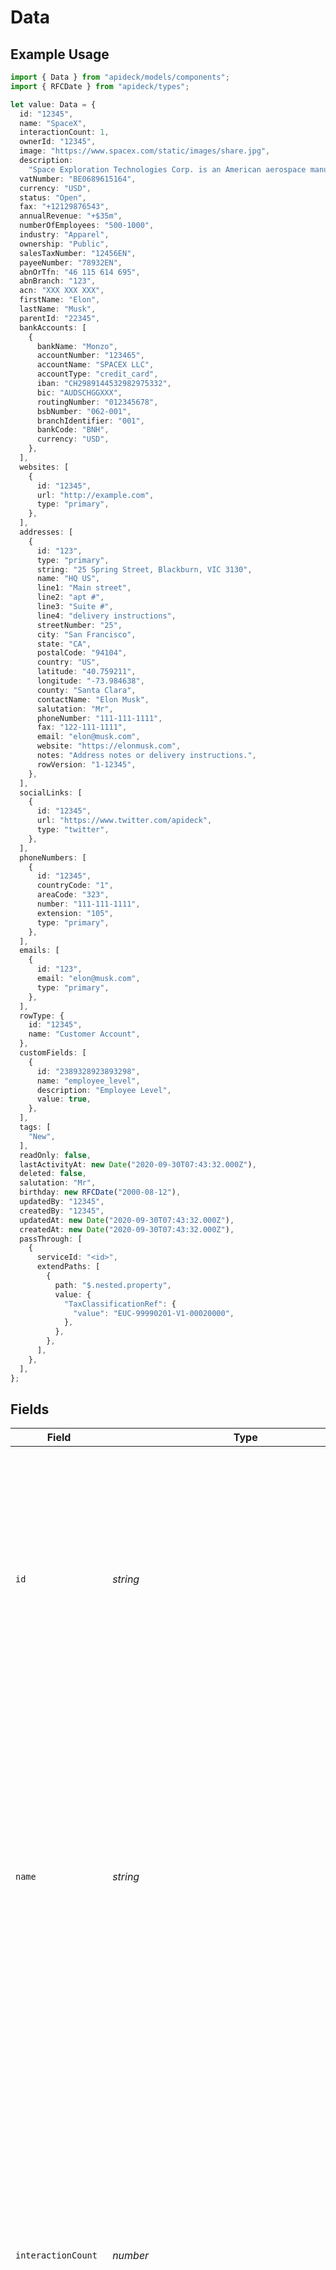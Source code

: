 # Data

## Example Usage

```typescript
import { Data } from "apideck/models/components";
import { RFCDate } from "apideck/types";

let value: Data = {
  id: "12345",
  name: "SpaceX",
  interactionCount: 1,
  ownerId: "12345",
  image: "https://www.spacex.com/static/images/share.jpg",
  description:
    "Space Exploration Technologies Corp. is an American aerospace manufacturer, space transportation services and communications company headquartered in Hawthorne, California.",
  vatNumber: "BE0689615164",
  currency: "USD",
  status: "Open",
  fax: "+12129876543",
  annualRevenue: "+$35m",
  numberOfEmployees: "500-1000",
  industry: "Apparel",
  ownership: "Public",
  salesTaxNumber: "12456EN",
  payeeNumber: "78932EN",
  abnOrTfn: "46 115 614 695",
  abnBranch: "123",
  acn: "XXX XXX XXX",
  firstName: "Elon",
  lastName: "Musk",
  parentId: "22345",
  bankAccounts: [
    {
      bankName: "Monzo",
      accountNumber: "123465",
      accountName: "SPACEX LLC",
      accountType: "credit_card",
      iban: "CH2989144532982975332",
      bic: "AUDSCHGGXXX",
      routingNumber: "012345678",
      bsbNumber: "062-001",
      branchIdentifier: "001",
      bankCode: "BNH",
      currency: "USD",
    },
  ],
  websites: [
    {
      id: "12345",
      url: "http://example.com",
      type: "primary",
    },
  ],
  addresses: [
    {
      id: "123",
      type: "primary",
      string: "25 Spring Street, Blackburn, VIC 3130",
      name: "HQ US",
      line1: "Main street",
      line2: "apt #",
      line3: "Suite #",
      line4: "delivery instructions",
      streetNumber: "25",
      city: "San Francisco",
      state: "CA",
      postalCode: "94104",
      country: "US",
      latitude: "40.759211",
      longitude: "-73.984638",
      county: "Santa Clara",
      contactName: "Elon Musk",
      salutation: "Mr",
      phoneNumber: "111-111-1111",
      fax: "122-111-1111",
      email: "elon@musk.com",
      website: "https://elonmusk.com",
      notes: "Address notes or delivery instructions.",
      rowVersion: "1-12345",
    },
  ],
  socialLinks: [
    {
      id: "12345",
      url: "https://www.twitter.com/apideck",
      type: "twitter",
    },
  ],
  phoneNumbers: [
    {
      id: "12345",
      countryCode: "1",
      areaCode: "323",
      number: "111-111-1111",
      extension: "105",
      type: "primary",
    },
  ],
  emails: [
    {
      id: "123",
      email: "elon@musk.com",
      type: "primary",
    },
  ],
  rowType: {
    id: "12345",
    name: "Customer Account",
  },
  customFields: [
    {
      id: "2389328923893298",
      name: "employee_level",
      description: "Employee Level",
      value: true,
    },
  ],
  tags: [
    "New",
  ],
  readOnly: false,
  lastActivityAt: new Date("2020-09-30T07:43:32.000Z"),
  deleted: false,
  salutation: "Mr",
  birthday: new RFCDate("2000-08-12"),
  updatedBy: "12345",
  createdBy: "12345",
  updatedAt: new Date("2020-09-30T07:43:32.000Z"),
  createdAt: new Date("2020-09-30T07:43:32.000Z"),
  passThrough: [
    {
      serviceId: "<id>",
      extendPaths: [
        {
          path: "$.nested.property",
          value: {
            "TaxClassificationRef": {
              "value": "EUC-99990201-V1-00020000",
            },
          },
        },
      ],
    },
  ],
};
```

## Fields

| Field                                                                                                                                                                                                                                                                                                                                                                                                                                                                        | Type                                                                                                                                                                                                                                                                                                                                                                                                                                                                         | Required                                                                                                                                                                                                                                                                                                                                                                                                                                                                     | Description                                                                                                                                                                                                                                                                                                                                                                                                                                                                  | Example                                                                                                                                                                                                                                                                                                                                                                                                                                                                      |
| ---------------------------------------------------------------------------------------------------------------------------------------------------------------------------------------------------------------------------------------------------------------------------------------------------------------------------------------------------------------------------------------------------------------------------------------------------------------------------- | ---------------------------------------------------------------------------------------------------------------------------------------------------------------------------------------------------------------------------------------------------------------------------------------------------------------------------------------------------------------------------------------------------------------------------------------------------------------------------- | ---------------------------------------------------------------------------------------------------------------------------------------------------------------------------------------------------------------------------------------------------------------------------------------------------------------------------------------------------------------------------------------------------------------------------------------------------------------------------- | ---------------------------------------------------------------------------------------------------------------------------------------------------------------------------------------------------------------------------------------------------------------------------------------------------------------------------------------------------------------------------------------------------------------------------------------------------------------------------- | ---------------------------------------------------------------------------------------------------------------------------------------------------------------------------------------------------------------------------------------------------------------------------------------------------------------------------------------------------------------------------------------------------------------------------------------------------------------------------- |
| `id`                                                                                                                                                                                                                                                                                                                                                                                                                                                                         | *string*                                                                                                                                                                                                                                                                                                                                                                                                                                                                     | :heavy_minus_sign:                                                                                                                                                                                                                                                                                                                                                                                                                                                           | A unique identifier assigned to each company within the CRM system. This ID is used to distinguish and reference individual company records, facilitating operations such as updates or deletions. It is essential for identifying specific companies in subsequent API requests.                                                                                                                                                                                            | 12345                                                                                                                                                                                                                                                                                                                                                                                                                                                                        |
| `name`                                                                                                                                                                                                                                                                                                                                                                                                                                                                       | *string*                                                                                                                                                                                                                                                                                                                                                                                                                                                                     | :heavy_check_mark:                                                                                                                                                                                                                                                                                                                                                                                                                                                           | The 'data.name' property contains the official name of the company as recorded in the CRM system. It is a string value that serves as a primary identifier for the company, essential for display in user interfaces and reports. This field is required, ensuring that every company entry is uniquely recognizable and can be efficiently accessed or referenced in applications.                                                                                          | SpaceX                                                                                                                                                                                                                                                                                                                                                                                                                                                                       |
| `interactionCount`                                                                                                                                                                                                                                                                                                                                                                                                                                                           | *number*                                                                                                                                                                                                                                                                                                                                                                                                                                                                     | :heavy_minus_sign:                                                                                                                                                                                                                                                                                                                                                                                                                                                           | This property represents the total number of interactions recorded with the company, such as emails, calls, or meetings. It is an integer value that provides insight into the level of engagement and activity with the company, which is useful for analytics and performance tracking. In the context of the 'companiesAll' operation, it helps developers understand the extent of communication and interaction history associated with each company in the CRM system. | 1                                                                                                                                                                                                                                                                                                                                                                                                                                                                            |
| `ownerId`                                                                                                                                                                                                                                                                                                                                                                                                                                                                    | *string*                                                                                                                                                                                                                                                                                                                                                                                                                                                                     | :heavy_minus_sign:                                                                                                                                                                                                                                                                                                                                                                                                                                                           | This property contains the unique identifier of the user or entity responsible for managing the company record within the CRM system. It is a string value that helps in assigning accountability and tracking interactions related to the company. In the context of the 'companiesAll' operation, this ID is crucial for understanding who oversees the company's data and activities, aiding in efficient data management and retrieval.                                  | 12345                                                                                                                                                                                                                                                                                                                                                                                                                                                                        |
| `image`                                                                                                                                                                                                                                                                                                                                                                                                                                                                      | *string*                                                                                                                                                                                                                                                                                                                                                                                                                                                                     | :heavy_minus_sign:                                                                                                                                                                                                                                                                                                                                                                                                                                                           | This property contains the URL of the company's image, typically used to display the company's logo or a representative image. The URL points to an image file, such as a JPEG or PNG, that can be used in applications to visually represent the company. It is optional and may not be present for all companies, providing a visual context when available.                                                                                                               | https://www.spacex.com/static/images/share.jpg                                                                                                                                                                                                                                                                                                                                                                                                                               |
| `description`                                                                                                                                                                                                                                                                                                                                                                                                                                                                | *string*                                                                                                                                                                                                                                                                                                                                                                                                                                                                     | :heavy_minus_sign:                                                                                                                                                                                                                                                                                                                                                                                                                                                           | This property contains a textual description of the company, offering an overview of its business activities, mission, or other relevant information. The description is presented as a string and can vary in length and detail, providing context to help users understand the company's core focus areas. It is an optional field in the response, allowing developers to include it based on their specific needs when retrieving company data from the CRM system.      | Space Exploration Technologies Corp. is an American aerospace manufacturer, space transportation services and communications company headquartered in Hawthorne, California.                                                                                                                                                                                                                                                                                                 |
| `vatNumber`                                                                                                                                                                                                                                                                                                                                                                                                                                                                  | *string*                                                                                                                                                                                                                                                                                                                                                                                                                                                                     | :heavy_minus_sign:                                                                                                                                                                                                                                                                                                                                                                                                                                                           | The VAT (Value Added Tax) number assigned to the company, primarily used for tax identification within the European Union. This alphanumeric identifier is essential for conducting financial transactions and ensuring compliance with EU tax regulations. It is an optional field and may not be present for companies operating outside the EU.                                                                                                                           | BE0689615164                                                                                                                                                                                                                                                                                                                                                                                                                                                                 |
| `currency`                                                                                                                                                                                                                                                                                                                                                                                                                                                                   | [components.Currency](../../models/components/currency.md)                                                                                                                                                                                                                                                                                                                                                                                                                   | :heavy_minus_sign:                                                                                                                                                                                                                                                                                                                                                                                                                                                           | N/A                                                                                                                                                                                                                                                                                                                                                                                                                                                                          | USD                                                                                                                                                                                                                                                                                                                                                                                                                                                                          |
| `status`                                                                                                                                                                                                                                                                                                                                                                                                                                                                     | *string*                                                                                                                                                                                                                                                                                                                                                                                                                                                                     | :heavy_minus_sign:                                                                                                                                                                                                                                                                                                                                                                                                                                                           | The current operational status of the company in the CRM system. This field indicates whether the company is active, inactive, or in another state, affecting how the company is managed and displayed in the system. It is optional and can influence business processes and reporting.                                                                                                                                                                                     | Open                                                                                                                                                                                                                                                                                                                                                                                                                                                                         |
| `fax`                                                                                                                                                                                                                                                                                                                                                                                                                                                                        | *string*                                                                                                                                                                                                                                                                                                                                                                                                                                                                     | :heavy_minus_sign:                                                                                                                                                                                                                                                                                                                                                                                                                                                           | The fax number of the company, provided as a string. This field contains the company's fax contact information, which can be used for sending documents via fax. It is an optional field and may not be present for all companies, depending on whether they have a fax number listed in the CRM system.                                                                                                                                                                     | +12129876543                                                                                                                                                                                                                                                                                                                                                                                                                                                                 |
| `annualRevenue`                                                                                                                                                                                                                                                                                                                                                                                                                                                              | *string*                                                                                                                                                                                                                                                                                                                                                                                                                                                                     | :heavy_minus_sign:                                                                                                                                                                                                                                                                                                                                                                                                                                                           | The annual revenue of the company, represented as a string. This field indicates the total income generated by the company over the past year, providing insight into the company's financial size and market presence. It is optional and may not be available for all companies.                                                                                                                                                                                           | +$35m                                                                                                                                                                                                                                                                                                                                                                                                                                                                        |
| `numberOfEmployees`                                                                                                                                                                                                                                                                                                                                                                                                                                                          | *string*                                                                                                                                                                                                                                                                                                                                                                                                                                                                     | :heavy_minus_sign:                                                                                                                                                                                                                                                                                                                                                                                                                                                           | This property contains the number of employees working at the company, represented as a string. It provides an estimate of the company's workforce size, which can help gauge the scale of its operations. As this field is optional, it may not be available for every company in the response.                                                                                                                                                                             | 500-1000                                                                                                                                                                                                                                                                                                                                                                                                                                                                     |
| `industry`                                                                                                                                                                                                                                                                                                                                                                                                                                                                   | *string*                                                                                                                                                                                                                                                                                                                                                                                                                                                                     | :heavy_minus_sign:                                                                                                                                                                                                                                                                                                                                                                                                                                                           | The industry in which the company operates, represented as a string. This field categorizes the type of business activities the company is involved in, helping to identify its market sector. It is optional and may vary in specificity.                                                                                                                                                                                                                                   | Apparel                                                                                                                                                                                                                                                                                                                                                                                                                                                                      |
| `ownership`                                                                                                                                                                                                                                                                                                                                                                                                                                                                  | *string*                                                                                                                                                                                                                                                                                                                                                                                                                                                                     | :heavy_minus_sign:                                                                                                                                                                                                                                                                                                                                                                                                                                                           | Specifies the type of ownership of the company, such as private or public, providing insight into its governance structure. This string field is optional and may not be present for all companies, reflecting the company's ownership status as recorded in the CRM system.                                                                                                                                                                                                 | Public                                                                                                                                                                                                                                                                                                                                                                                                                                                                       |
| `salesTaxNumber`                                                                                                                                                                                                                                                                                                                                                                                                                                                             | *string*                                                                                                                                                                                                                                                                                                                                                                                                                                                                     | :heavy_minus_sign:                                                                                                                                                                                                                                                                                                                                                                                                                                                           | This property contains the sales tax number, an alphanumeric string that uniquely identifies a company for tax purposes within the CRM system. It is crucial for tax reporting and compliance, ensuring the company is recognized by tax authorities. This field is optional and may not be present for all companies.                                                                                                                                                       | 12456EN                                                                                                                                                                                                                                                                                                                                                                                                                                                                      |
| `payeeNumber`                                                                                                                                                                                                                                                                                                                                                                                                                                                                | *string*                                                                                                                                                                                                                                                                                                                                                                                                                                                                     | :heavy_minus_sign:                                                                                                                                                                                                                                                                                                                                                                                                                                                           | This property holds the payee number, a unique string identifier for a payee used primarily in tax-related transactions. It helps distinguish payees within the CRM, facilitating accurate financial reporting and processing. This field is optional and may not be available for every company entry.                                                                                                                                                                      | 78932EN                                                                                                                                                                                                                                                                                                                                                                                                                                                                      |
| `abnOrTfn`                                                                                                                                                                                                                                                                                                                                                                                                                                                                   | *string*                                                                                                                                                                                                                                                                                                                                                                                                                                                                     | :heavy_minus_sign:                                                                                                                                                                                                                                                                                                                                                                                                                                                           | This field contains either the Australian Business Number (ABN) or the Tax File Number (TFN), both essential for business operations and tax purposes in Australia. The ABN is used for business identification, while the TFN is necessary for individual tax reporting. The format is a string, and it is optional, depending on the company's registration status.                                                                                                        | 46 115 614 695                                                                                                                                                                                                                                                                                                                                                                                                                                                               |
| `abnBranch`                                                                                                                                                                                                                                                                                                                                                                                                                                                                  | *string*                                                                                                                                                                                                                                                                                                                                                                                                                                                                     | :heavy_minus_sign:                                                                                                                                                                                                                                                                                                                                                                                                                                                           | This property represents the ABN Branch number, used when a segment of the business needs to account for GST separately from the main entity. It is a string that helps organize financial records for different business branches, ensuring compliance with tax regulations. This field is optional and applicable only if the business has such a structure.                                                                                                               | 123                                                                                                                                                                                                                                                                                                                                                                                                                                                                          |
| `acn`                                                                                                                                                                                                                                                                                                                                                                                                                                                                        | *string*                                                                                                                                                                                                                                                                                                                                                                                                                                                                     | :heavy_minus_sign:                                                                                                                                                                                                                                                                                                                                                                                                                                                           | This field contains the Australian Company Number (ACN), a nine-digit identifier for companies registered in Australia, formatted as XXX XXX XXX. It is crucial for legal and official documentation, ensuring the company is recognized by regulatory bodies. This field is optional and specific to Australian companies.                                                                                                                                                  | XXX XXX XXX                                                                                                                                                                                                                                                                                                                                                                                                                                                                  |
| `firstName`                                                                                                                                                                                                                                                                                                                                                                                                                                                                  | *string*                                                                                                                                                                                                                                                                                                                                                                                                                                                                     | :heavy_minus_sign:                                                                                                                                                                                                                                                                                                                                                                                                                                                           | This property contains the first name of a person associated with a company record in the CRM system. It is a string value that can be used to identify or personalize communications with key contacts within the company. Although optional, it complements the 'last_name' field to form a complete name, aiding in the retrieval and display of contact information.                                                                                                     | Elon                                                                                                                                                                                                                                                                                                                                                                                                                                                                         |
| `lastName`                                                                                                                                                                                                                                                                                                                                                                                                                                                                   | *string*                                                                                                                                                                                                                                                                                                                                                                                                                                                                     | :heavy_minus_sign:                                                                                                                                                                                                                                                                                                                                                                                                                                                           | The last name of the individual associated with the company record in the CRM system. This field is optional and complements the 'first_name' to provide a full name for individuals linked to the company, aiding in identification and communication. The value is stored as a string and is useful for applications that need to display or process personal information related to company contacts.                                                                     | Musk                                                                                                                                                                                                                                                                                                                                                                                                                                                                         |
| `parentId`                                                                                                                                                                                                                                                                                                                                                                                                                                                                   | *string*                                                                                                                                                                                                                                                                                                                                                                                                                                                                     | :heavy_minus_sign:                                                                                                                                                                                                                                                                                                                                                                                                                                                           | This property contains a unique string identifier for the parent company, if one exists. It is used to establish and represent hierarchical relationships within the CRM, allowing developers to organize and manage subsidiary companies under a parent entity. This field is optional and may be absent if the company does not have a parent company associated with it.                                                                                                  | 22345                                                                                                                                                                                                                                                                                                                                                                                                                                                                        |
| `bankAccounts`                                                                                                                                                                                                                                                                                                                                                                                                                                                               | [components.ListCompaniesResponseBankAccounts](../../models/components/listcompaniesresponsebankaccounts.md)[]                                                                                                                                                                                                                                                                                                                                                               | :heavy_minus_sign:                                                                                                                                                                                                                                                                                                                                                                                                                                                           | This property contains an array of objects, each representing a bank account associated with the company. The array provides detailed financial information necessary for transactions or audits, such as account numbers, bank names, and account types. This field is optional and may be empty if the company has no linked bank accounts, reflecting the company's financial setup within the CRM system.                                                                |                                                                                                                                                                                                                                                                                                                                                                                                                                                                              |
| `websites`                                                                                                                                                                                                                                                                                                                                                                                                                                                                   | [components.ListCompaniesResponseWebsites](../../models/components/listcompaniesresponsewebsites.md)[]                                                                                                                                                                                                                                                                                                                                                                       | :heavy_minus_sign:                                                                                                                                                                                                                                                                                                                                                                                                                                                           | This property contains an array of objects, each representing a website associated with the company. Each object includes details such as the website's URL and its type (e.g., official site, blog, etc.). This information is crucial for understanding the company's online presence and can be used to display or analyze the company's digital footprint.                                                                                                               |                                                                                                                                                                                                                                                                                                                                                                                                                                                                              |
| `addresses`                                                                                                                                                                                                                                                                                                                                                                                                                                                                  | [components.ListCompaniesResponseAddresses](../../models/components/listcompaniesresponseaddresses.md)[]                                                                                                                                                                                                                                                                                                                                                                     | :heavy_minus_sign:                                                                                                                                                                                                                                                                                                                                                                                                                                                           | This property contains an array of address objects associated with the company. Each object within the array provides detailed information about a specific location, such as a physical office or mailing address. This data is crucial for applications that need to display or process company location information as part of the CRM data retrieval operation.                                                                                                          |                                                                                                                                                                                                                                                                                                                                                                                                                                                                              |
| `socialLinks`                                                                                                                                                                                                                                                                                                                                                                                                                                                                | [components.ListCompaniesResponseSocialLinks](../../models/components/listcompaniesresponsesociallinks.md)[]                                                                                                                                                                                                                                                                                                                                                                 | :heavy_minus_sign:                                                                                                                                                                                                                                                                                                                                                                                                                                                           | This property contains an array of social media links associated with the company. Each element in the array represents a different social media platform and includes URLs or identifiers for the company's profiles on those platforms. This field is optional and may be empty if the company has not provided any social media links. It helps developers access and display the company's social media presence as part of the CRM data.                                |                                                                                                                                                                                                                                                                                                                                                                                                                                                                              |
| `phoneNumbers`                                                                                                                                                                                                                                                                                                                                                                                                                                                               | [components.ListCompaniesResponsePhoneNumbers](../../models/components/listcompaniesresponsephonenumbers.md)[]                                                                                                                                                                                                                                                                                                                                                               | :heavy_minus_sign:                                                                                                                                                                                                                                                                                                                                                                                                                                                           | An array of phone numbers associated with the company. Each element in the array represents a distinct contact number, allowing multiple contact points to be stored and accessed within the company's profile.                                                                                                                                                                                                                                                              |                                                                                                                                                                                                                                                                                                                                                                                                                                                                              |
| `emails`                                                                                                                                                                                                                                                                                                                                                                                                                                                                     | [components.ListCompaniesResponseEmails](../../models/components/listcompaniesresponseemails.md)[]                                                                                                                                                                                                                                                                                                                                                                           | :heavy_minus_sign:                                                                                                                                                                                                                                                                                                                                                                                                                                                           | This property contains an array of email objects linked to the company. Each object in the array provides detailed information about a specific email address, including its unique identifier, the email itself, and its type. This array is optional and may be empty if the company has no associated email addresses.                                                                                                                                                    |                                                                                                                                                                                                                                                                                                                                                                                                                                                                              |
| `rowType`                                                                                                                                                                                                                                                                                                                                                                                                                                                                    | [components.ListCompaniesResponseCompanyRowType](../../models/components/listcompaniesresponsecompanyrowtype.md)                                                                                                                                                                                                                                                                                                                                                             | :heavy_minus_sign:                                                                                                                                                                                                                                                                                                                                                                                                                                                           | This object represents the type of data row returned in the response, potentially containing additional metadata or attributes. It aids in interpreting and processing the company's data by defining the nature of the row.                                                                                                                                                                                                                                                 |                                                                                                                                                                                                                                                                                                                                                                                                                                                                              |
| `customFields`                                                                                                                                                                                                                                                                                                                                                                                                                                                               | [components.ListCompaniesResponseCustomFields](../../models/components/listcompaniesresponsecustomfields.md)[]                                                                                                                                                                                                                                                                                                                                                               | :heavy_minus_sign:                                                                                                                                                                                                                                                                                                                                                                                                                                                           | An array that contains custom fields associated with the company. These fields allow for storing additional user-defined data alongside standard company information, offering flexibility in data management.                                                                                                                                                                                                                                                               |                                                                                                                                                                                                                                                                                                                                                                                                                                                                              |
| `tags`                                                                                                                                                                                                                                                                                                                                                                                                                                                                       | *string*[]                                                                                                                                                                                                                                                                                                                                                                                                                                                                   | :heavy_minus_sign:                                                                                                                                                                                                                                                                                                                                                                                                                                                           | An array of strings representing tags associated with the company. These tags serve as labels or categories to help organize and filter companies within the CRM system. They provide a flexible way to group companies based on various criteria, enhancing searchability and management.                                                                                                                                                                                   | [<br/>"New"<br/>]                                                                                                                                                                                                                                                                                                                                                                                                                                                            |
| `readOnly`                                                                                                                                                                                                                                                                                                                                                                                                                                                                   | *boolean*                                                                                                                                                                                                                                                                                                                                                                                                                                                                    | :heavy_minus_sign:                                                                                                                                                                                                                                                                                                                                                                                                                                                           | This property indicates whether the company record is read-only within the CRM system. A value of 'true' means that the company's data cannot be modified through the API, ensuring data integrity for certain records that require protection from changes. This is particularly relevant for GET operations where data retrieval is the focus, and it helps developers understand which records are immutable.                                                             | false                                                                                                                                                                                                                                                                                                                                                                                                                                                                        |
| `lastActivityAt`                                                                                                                                                                                                                                                                                                                                                                                                                                                             | [Date](https://developer.mozilla.org/en-US/docs/Web/JavaScript/Reference/Global_Objects/Date)                                                                                                                                                                                                                                                                                                                                                                                | :heavy_minus_sign:                                                                                                                                                                                                                                                                                                                                                                                                                                                           | This property contains the date and time of the most recent interaction or update related to the company within the CRM. It is formatted as an ISO 8601 string, ensuring a standardized representation of the timestamp. This information is crucial for tracking engagement and activity levels, helping developers monitor when the last activity occurred.                                                                                                                | 2020-09-30T07:43:32.000Z                                                                                                                                                                                                                                                                                                                                                                                                                                                     |
| `deleted`                                                                                                                                                                                                                                                                                                                                                                                                                                                                    | *boolean*                                                                                                                                                                                                                                                                                                                                                                                                                                                                    | :heavy_minus_sign:                                                                                                                                                                                                                                                                                                                                                                                                                                                           | This property indicates whether the company record has been marked as deleted in the CRM system. A value of 'true' means the company is no longer active or visible in standard queries, while 'false' indicates the company is still active. This flag is essential for managing the lifecycle of company records and understanding their current status.                                                                                                                   | false                                                                                                                                                                                                                                                                                                                                                                                                                                                                        |
| `salutation`                                                                                                                                                                                                                                                                                                                                                                                                                                                                 | *string*                                                                                                                                                                                                                                                                                                                                                                                                                                                                     | :heavy_minus_sign:                                                                                                                                                                                                                                                                                                                                                                                                                                                           | This property provides a formal greeting or title associated with a contact person at the company, such as 'Mr', 'Mrs', or 'Dr'. It is used to personalize communications and ensure proper etiquette in interactions, enhancing the professionalism of correspondence.                                                                                                                                                                                                      | Mr                                                                                                                                                                                                                                                                                                                                                                                                                                                                           |
| `birthday`                                                                                                                                                                                                                                                                                                                                                                                                                                                                   | [RFCDate](../../types/rfcdate.md)                                                                                                                                                                                                                                                                                                                                                                                                                                            | :heavy_minus_sign:                                                                                                                                                                                                                                                                                                                                                                                                                                                           | This property captures the date of birth of a contact person associated with the company. It is formatted as a string in ISO 8601 format, allowing for consistent representation. This information can be used for personalizing interactions or for compliance purposes.                                                                                                                                                                                                    | 2000-08-12                                                                                                                                                                                                                                                                                                                                                                                                                                                                   |
| `customMappings`                                                                                                                                                                                                                                                                                                                                                                                                                                                             | [components.ListCompaniesResponseCustomMappings](../../models/components/listcompaniesresponsecustommappings.md)                                                                                                                                                                                                                                                                                                                                                             | :heavy_minus_sign:                                                                                                                                                                                                                                                                                                                                                                                                                                                           | This property contains any additional mappings configured for the company resource. It holds custom fields or relationships that extend the standard schema, enabling tailored data integration and retrieval based on specific business needs. This flexibility allows developers to adapt the CRM data structure to unique requirements.                                                                                                                                   |                                                                                                                                                                                                                                                                                                                                                                                                                                                                              |
| `updatedBy`                                                                                                                                                                                                                                                                                                                                                                                                                                                                  | *string*                                                                                                                                                                                                                                                                                                                                                                                                                                                                     | :heavy_minus_sign:                                                                                                                                                                                                                                                                                                                                                                                                                                                           | The 'updated_by' field contains the unique identifier of the user who last modified the company record. This string value helps track changes by identifying the user responsible for the most recent update, providing accountability and traceability within the CRM system.                                                                                                                                                                                               | 12345                                                                                                                                                                                                                                                                                                                                                                                                                                                                        |
| `createdBy`                                                                                                                                                                                                                                                                                                                                                                                                                                                                  | *string*                                                                                                                                                                                                                                                                                                                                                                                                                                                                     | :heavy_minus_sign:                                                                                                                                                                                                                                                                                                                                                                                                                                                           | The 'created_by' field holds the unique identifier of the user who initially created the company record. This string value provides insight into the origin of the data, allowing developers to trace back to the user responsible for the initial entry of the company information.                                                                                                                                                                                         | 12345                                                                                                                                                                                                                                                                                                                                                                                                                                                                        |
| `updatedAt`                                                                                                                                                                                                                                                                                                                                                                                                                                                                  | [Date](https://developer.mozilla.org/en-US/docs/Web/JavaScript/Reference/Global_Objects/Date)                                                                                                                                                                                                                                                                                                                                                                                | :heavy_minus_sign:                                                                                                                                                                                                                                                                                                                                                                                                                                                           | The 'updated_at' field indicates the date and time when the company record was last modified, formatted as an ISO 8601 string. This timestamp is crucial for understanding the recency of the data, helping developers determine how current the information is within the CRM system.                                                                                                                                                                                       | 2020-09-30T07:43:32.000Z                                                                                                                                                                                                                                                                                                                                                                                                                                                     |
| `createdAt`                                                                                                                                                                                                                                                                                                                                                                                                                                                                  | [Date](https://developer.mozilla.org/en-US/docs/Web/JavaScript/Reference/Global_Objects/Date)                                                                                                                                                                                                                                                                                                                                                                                | :heavy_minus_sign:                                                                                                                                                                                                                                                                                                                                                                                                                                                           | The 'created_at' field specifies the date and time when the company record was initially created, formatted as an ISO 8601 string. This timestamp helps determine the age of the record, providing context on how long the company information has been stored in the CRM system.                                                                                                                                                                                            | 2020-09-30T07:43:32.000Z                                                                                                                                                                                                                                                                                                                                                                                                                                                     |
| `passThrough`                                                                                                                                                                                                                                                                                                                                                                                                                                                                | [components.ListCompaniesResponsePassThrough](../../models/components/listcompaniesresponsepassthrough.md)[]                                                                                                                                                                                                                                                                                                                                                                 | :heavy_minus_sign:                                                                                                                                                                                                                                                                                                                                                                                                                                                           | The 'pass_through' property is an array that allows for the inclusion of service-specific custom data or structured modifications in the request body. This feature is particularly useful for extending the API's functionality by enabling the transmission of additional information when retrieving company data, thereby enhancing customization and flexibility.                                                                                                       |                                                                                                                                                                                                                                                                                                                                                                                                                                                                              |